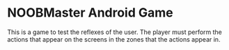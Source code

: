 # NOOBMaster Android Game
 This is a game to test the reflexes of the user. The player must perform the actions that appear on the screens in the zones that the actions appear in.
